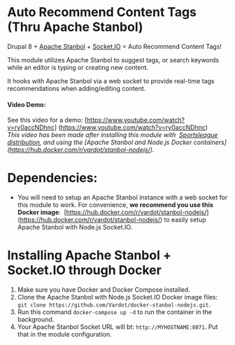 # Auto Recommend Content Tags (Thru Apache Stanbol)

Drupal 8 + [Apache Stanbol](https://stanbol.apache.org/) +
[Socket.IO](http://socket.io/) = Auto Recommend Content Tags!

This module utilizes Apache Stanbol to suggest tags, or search keywords while
an editor is typing or creating new content.
  
It hooks with Apache Stanbol via a web socket to provide real-time tags 
recommendations when adding/editing content.

#### Video Demo:

See this video for a demo: [https://www.youtube.com/watch?v=ry0accNDhnc]
(https://www.youtube.com/watch?v=ry0accNDhnc)  
_This video has been made after installing this module with 
[Sportsleague distribution](https://www.drupal.org/sandbox/jain_deepak/2732165),
 and using the [Apache Stanbol and Node.js Docker containers]
(https://hub.docker.com/r/vardot/stanbol-nodejs/)._

# Dependencies:

- You will need to setup an Apache Stanbol instance with a web socket for this
 module to work. For convenience, **we recommend you use this Docker image**:
 [https://hub.docker.com/r/vardot/stanbol-nodejs/]
(https://hub.docker.com/r/vardot/stanbol-nodejs/) to easily setup Apache Stanbol
with Node.js Socket.IO.  

# Installing Apache Stanbol + Socket.IO through Docker
1. Make sure you have Docker and Docker Compose installed.
2. Clone the Apache Stanbol with Node.js Socket.IO Docker image files:
 `git clone https://github.com/Vardot/docker-stanbol-nodejs.git`.
3. Run this command `docker-compose up -d` to run the container in the
 background.
4. Your Apache Stanbol Socket URL will bt: `http://MYHOSTNAME:8071`.
 Put that in the module configuration.
